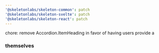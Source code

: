 ```yaml
---
'@skeletonlabs/skeleton-common': patch
'@skeletonlabs/skeleton-svelte': patch
'@skeletonlabs/skeleton-react': patch
---
```


chore: remove Accordion.ItemHeading in favor of having users provide a <h3> themselves
